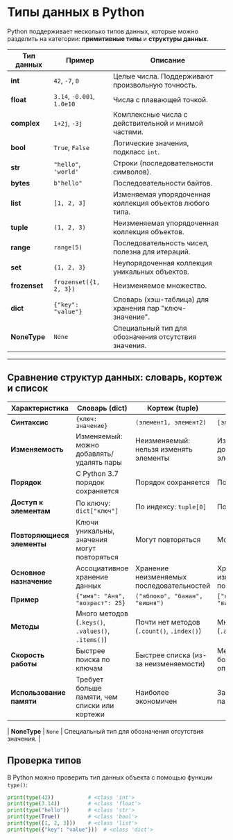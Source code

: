 # Типы данных в Python

Python поддерживает несколько типов данных, которые можно разделить на категории: **примитивные типы** и **структуры данных**.

| **Тип данных**     | **Пример**                 | **Описание**                                                                      |
|---------------------|----------------------------|----------------------------------------------------------------------------------|
| **int**            | `42`, `-7`, `0`            | Целые числа. Поддерживают произвольную точность.                                |
| **float**          | `3.14`, `-0.001`, `1.0e10` | Числа с плавающей точкой.                                                       |
| **complex**        | `1+2j`, `-3j`              | Комплексные числа с действительной и мнимой частями.                            |
| **bool**           | `True`, `False`            | Логические значения, подкласс `int`.                                            |
| **str**            | `"hello"`, `'world'`       | Строки (последовательности символов).                                           |
| **bytes**          | `b"hello"`                 | Последовательности байтов.                                                      |
| **list**           | `[1, 2, 3]`                | Изменяемая упорядоченная коллекция объектов любого типа.                        |
| **tuple**          | `(1, 2, 3)`                | Неизменяемая упорядоченная коллекция объектов.                                  |
| **range**          | `range(5)`                 | Последовательность чисел, полезна для итераций.                                 |
| **set**            | `{1, 2, 3}`                | Неупорядоченная коллекция уникальных объектов.                                  |
| **frozenset**      | `frozenset({1, 2, 3})`     | Неизменяемое множество.                                                        |
| **dict**           | `{"key": "value"}`         | Словарь (хэш-таблица) для хранения пар "ключ-значение".                         |
| **NoneType**       | `None`                     | Специальный тип для обозначения отсутствия значения.                            |

---

## Сравнение структур данных: словарь, кортеж и список

| **Характеристика**         | **Словарь (dict)**                                      | **Кортеж (tuple)**                        | **Список (list)**                          |
|----------------------------|---------------------------------------------------------|-------------------------------------------|--------------------------------------------|
| **Синтаксис**              | `{ключ: значение}`                                      | `(элемент1, элемент2)`                    | `[элемент1, элемент2]`                     |
| **Изменяемость**           | Изменяемый: можно добавлять/удалять пары                | Неизменяемый: нельзя изменять элементы    | Изменяемый: можно добавлять/удалять элементы |
| **Порядок**                | С Python 3.7 порядок сохраняется                       | Порядок сохраняется                       | Порядок сохраняется                        |
| **Доступ к элементам**     | По ключу: `dict["ключ"]`                                | По индексу: `tuple[0]`                    | По индексу: `list[0]`                      |
| **Повторяющиеся элементы** | Ключи уникальны, значения могут повторяться             | Могут повторяться                         | Могут повторяться                          |
| **Основное назначение**    | Ассоциативное хранение данных                           | Хранение неизменяемых последовательностей | Хранение изменяемых последовательностей    |
| **Пример**                 | `{"имя": "Аня", "возраст": 25}`                        | `("яблоко", "банан", "вишня")`            | `["яблоко", "банан", "вишня"]`             |
| **Методы**                 | Много методов (`.keys()`, `.values()`, `.items()`)      | Почти нет методов (`.count()`, `.index()`) | Много методов (`.append()`, `.remove()`)   |
| **Скорость работы**        | Быстрее поиска по ключам                                | Быстрее списка (из-за неизменяемости)     | Медленнее при большом количестве операций  |
| **Использование памяти**   | Требует больше памяти, чем списки или кортежи           | Наиболее экономичен                       | Занимает больше памяти, чем кортежи        |

| **NoneType**       | `None`                     | Специальный тип для обозначения отсутствия значения.                            |



## Проверка типов

В Python можно проверить тип данных объекта с помощью функции `type()`:

```python
print(type(42))           # <class 'int'>
print(type(3.14))         # <class 'float'>
print(type("hello"))      # <class 'str'>
print(type(True))         # <class 'bool'>
print(type([1, 2, 3]))    # <class 'list'>
print(type({"key": "value"}))  # <class 'dict'>

